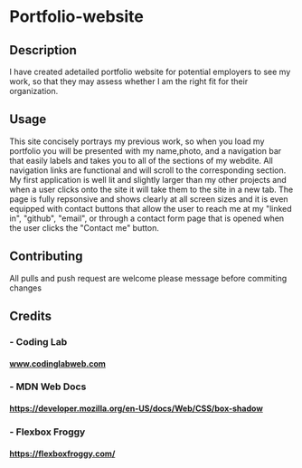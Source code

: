 # Portfolio-website

## Description
I have created adetailed portfolio website for potential employers to see my work, so that they may assess
whether I am the right fit for their organization.


## Usage
 This site concisely portrays my previous work, so when you load my portfolio
 you will be presented with my name,photo, and a navigation bar that easily labels and takes you to all of the sections of my webdite.
 All navigation links are functional and will scroll to the corresponding section. My first application is well lit and 
 slightly larger than my other projects and when a user clicks onto the site it will take them to the site in a new tab.  The page is fully 
 repsonsive and shows clearly at all screen sizes and it is even equipped with contact buttons that allow the user
 to reach me at my "linked in", "github", "email", or through a contact form page that is opened when the user clicks the "Contact me" button.
 
 ## Contributing
 All pulls and push request are welcome please message before commiting changes
 

## Credits
### - Coding Lab
#### www.codinglabweb.com
### - MDN Web Docs
#### https://developer.mozilla.org/en-US/docs/Web/CSS/box-shadow
### - Flexbox Froggy
#### https://flexboxfroggy.com/

